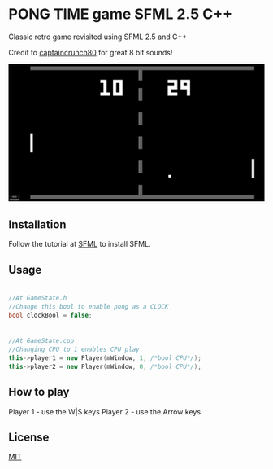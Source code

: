 # PONG TIME game SFML 2.5 C++

Classic retro game revisited using SFML 2.5 and C++

Credit to [captaincrunch80](https://opengameart.org/content/3-ping-pong-sounds-8-bit-style) for great 8 bit sounds!

![Pong Time](time.jpg)

## Installation

Follow the tutorial at [SFML](https://www.sfml-dev.org/tutorials/2.5/start-vc.php) to install SFML.

## Usage

```c++

//At GameState.h
//Change this bool to enable pong as a CLOCK
bool clockBool = false;


//At GameState.cpp
//Changing CPU to 1 enables CPU play
this->player1 = new Player(mWindow, 1, /*bool CPU*/);
this->player2 = new Player(mWindow, 0, /*bool CPU*/);

```

## How to play

Player 1 - use the W|S keys
Player 2 - use the Arrow keys

## License
[MIT](https://choosealicense.com/licenses/mit/)
